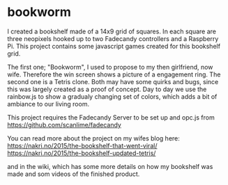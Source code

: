 # bookworm
I  created a bookshelf made of a 14x9 grid of squares. In each square are three neopixels hooked up to two Fadecandy controllers and a Raspberry Pi. This project contains some javascript games created for this bookshelf grid.

The first one; "Bookworm", I used to propose to my then girlfriend, now wife. Therefore the win screen shows a picture of a engagement ring. The second one is a Tetris clone. Both may have some quirks and bugs, since this was largely created as a proof of concept. Day to day we use the rainbow.js to show a gradualy changing set of colors, which adds a bit of ambiance to our living room.  

This project requires the Fadecandy Server to be set up and opc.js from https://github.com/scanlime/fadecandy

You can read more about the project on my wifes blog here:
https://nakri.no/2015/the-bookshelf-that-went-viral/
https://nakri.no/2015/the-bookshelf-updated-tetris/

and in the wiki, which has some more details on how my bookshelf was made and som videos of the finished product.
